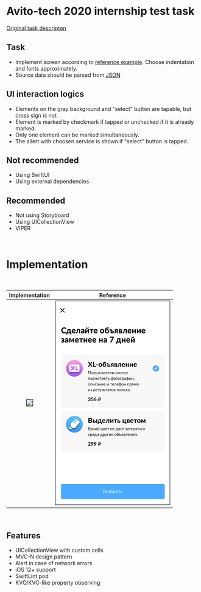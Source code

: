 # Avito-tech 2020 internship test task

[Original task descripton](https://github.com/avito-tech/internship)

## Task
- Implement screen according to [reference example](https://raw.githubusercontent.com/khabibullet/avito-test-2020/master/readme/screen.png). Choose indentation and fonts approximately.
- Source data should be parsed from [JSON](https://raw.githubusercontent.com/khabibullet/avito-test-2020/master/readme/result.json)

## UI interaction logics
- Elements on the gray background and "select" button are tapable, but cross sign is not.
- Element is marked by checkmark if tapped or unchecked if it is already marked.
- Only one element can be marked simultaneously.
- The allert with choosen service is shown if "select" button is tapped.

## Not recommended
- Using SwiftUI
- Using external dependencies
  
## Recommended
+ Not using Storyboard
+ Using UICollectionView
+ VIPER
<br />

# Implementation
<br />

| Implementation |Reference |
|:--:|:--:|
| <img src="readme/avito.gif" width="300" border="1px"/> |<img src="readme/screen.png" width="300" border="1px"/> |
<br />

## Features
- UICollectionView with custom cells
- MVC-N design pattern
- Alert in case of network errors
- iOS 12+ support
- SwiftLint pod
- KVO/KVC-like property observing